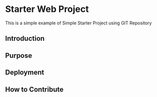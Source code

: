 # Starter Web Project

This is a simple example of Simple Starter Project using GIT Repository

## Introduction

## Purpose

## Deployment 

## How to Contribute